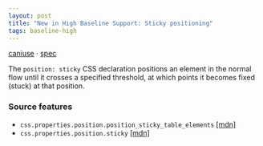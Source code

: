 ```yaml
---
layout: post
title: "New in High Baseline Support: Sticky positioning"
tags: baseline-high
---
```


[caniuse](https://caniuse.com/?search=sticky-positioning) · [spec](https://drafts.csswg.org/css-position-3/#stickypos-insets)

The `position: sticky` CSS declaration positions an element in the normal flow until it crosses a specified threshold, at which points it becomes fixed (stuck) at that position.

### Source features

- ``css.properties.position.position_sticky_table_elements`` [[mdn]](https://https://developer.mozilla.org/en-US/search?q=css.properties.position.position_sticky_table_elements)
- ``css.properties.position.sticky`` [[mdn]](https://https://developer.mozilla.org/en-US/search?q=css.properties.position.sticky)
